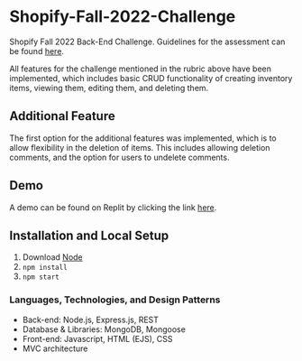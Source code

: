 # Shopify-Fall-2022-Challenge
Shopify Fall 2022 Back-End Challenge. Guidelines for the assessment can be found [here](https://docs.google.com/document/d/1PoxpoaJymXmFB3iCMhGL6js-ibht7GO_DkCF2elCySU/edit).

All features for the challenge mentioned in the rubric above have been implemented, which includes basic CRUD functionality of creating inventory items, viewing them, editing them, and deleting them.

## Additional Feature
The first option for the additional features was implemented, which is to allow flexibility in the deletion of items. This includes allowing deletion comments, and the option for users to undelete comments.

## Demo
A demo can be found on Replit by clicking the link [here](https://replit.com/@JohnChung4/Inventory-Tracking-Application#.replit).

## Installation and Local Setup
1. Download [Node](https://nodejs.org/en/download/)
2. ```npm install```
3. ```npm start```

### Languages, Technologies, and Design Patterns
- Back-end: Node.js, Express.js, REST
- Database & Libraries: MongoDB, Mongoose
- Front-end: Javascript, HTML (EJS), CSS
- MVC architecture
